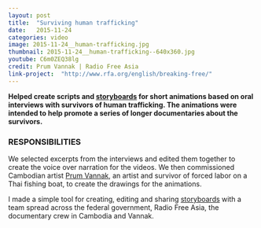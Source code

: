 ```yaml
---
layout: post
title:  "Surviving human trafficking"
date:   2015-11-24
categories: video
image: 2015-11-24__human-trafficking.jpg
thumbnail: 2015-11-24__human-trafficking--640x360.jpg
youtube: C6m0ZEQ38lg
credit: Prum Vannak | Radio Free Asia
link-project:  "http://www.rfa.org/english/breaking-free/"
---
```


**Helped create scripts and <a href='http://184.73.203.85:8080/storyboard.html'>storyboards</a> for short animations based on oral interviews with survivors of human trafficking. The animations were intended to help promote a series of longer documentaries about the survivors.**

### RESPONSIBILITIES

We selected excerpts from the interviews and edited them together to create the voice over narration for the videos. We then commissioned Cambodian artist <a href='http://www.npr.org/2012/06/19/155045295/confined-to-a-thai-fishing-boat-for-three-years'>Prum Vannak</a>, an artist and survivor of forced labor on a Thai fishing boat, to create the drawings for the animations. 

I made a simple tool for creating, editing and sharing <a href='https://github.com/bbgvisualjournalist/storyboard'>storyboards</a> with a team spread across the federal government, Radio Free Asia, the documentary crew in Cambodia and Vannak.